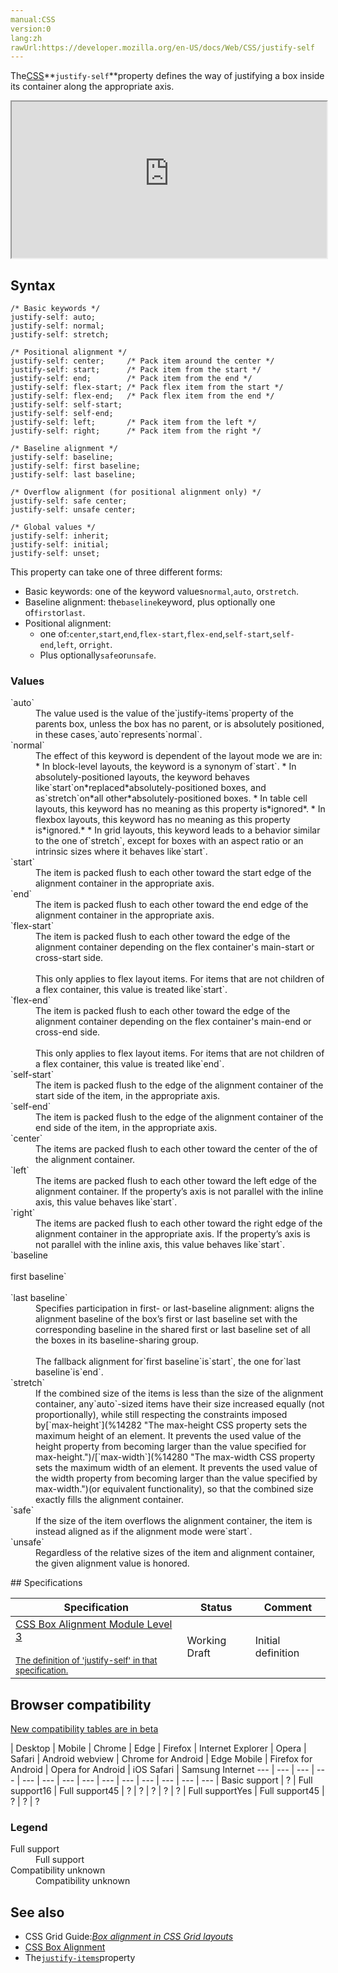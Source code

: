 ```yaml
---
manual:CSS
version:0
lang:zh
rawUrl:https://developer.mozilla.org/en-US/docs/Web/CSS/justify-self
---
```






The[CSS](%28421 "CSS")**`justify-self`**property defines the way of justifying a box inside its container along the appropriate axis.

<iframe src='https://interactive-examples.mdn.mozilla.net/pages/css/justify-self.html' width='100%' height='250'></iframe>

## Syntax<a name="Syntax"></a>

```
/* Basic keywords */
justify-self: auto;
justify-self: normal;
justify-self: stretch;

/* Positional alignment */
justify-self: center;     /* Pack item around the center */
justify-self: start;      /* Pack item from the start */
justify-self: end;        /* Pack item from the end */
justify-self: flex-start; /* Pack flex item from the start */
justify-self: flex-end;   /* Pack flex item from the end */
justify-self: self-start;
justify-self: self-end;
justify-self: left;       /* Pack item from the left */
justify-self: right;      /* Pack item from the right */

/* Baseline alignment */
justify-self: baseline;
justify-self: first baseline;
justify-self: last baseline;

/* Overflow alignment (for positional alignment only) */
justify-self: safe center;
justify-self: unsafe center;

/* Global values */
justify-self: inherit;
justify-self: initial;
justify-self: unset;
```


This property can take one of three different forms:


* Basic keywords: one of the keyword values`normal`,`auto`, or`stretch`.
* Baseline alignment: the`baseline`keyword, plus optionally one of`first`or`last`.
* Positional alignment:
	* one of:`center`,`start`,`end`,`flex-start`,`flex-end`,`self-start`,`self-end`,`left`, or`right`.
	* Plus optionally`safe`or`unsafe`.

### Values<a name="Values"></a>
<dl><dt id=''>`auto`</dt><dd>The value used is the value of the`justify-items`property of the parents box, unless the box has no parent, or is absolutely positioned, in these cases,`auto`represents`normal`.</dd><dt id=''>`normal`</dt><dd>The effect of this keyword is dependent of the layout mode we are in:
* In block-level layouts, the keyword is a synonym of`start`.
* In absolutely-positioned layouts, the keyword behaves like`start`on*replaced*absolutely-positioned boxes, and as`stretch`on*all other*absolutely-positioned boxes.
* In table cell layouts, this keyword has no meaning as this property is*ignored*.
* In flexbox layouts, this keyword has no meaning as this property is*ignored.*
* In grid layouts, this keyword leads to a behavior similar to the one of`stretch`, except for boxes with an aspect ratio or an intrinsic sizes where it behaves like`start`.
</dd><dt id=''>`start`</dt><dd>The item is packed flush to each other toward the start edge of the alignment container in the appropriate axis.</dd><dt id=''>`end`</dt><dd>The item is packed flush to each other toward the end edge of the alignment container in the appropriate axis.</dd><dt id=''>`flex-start`</dt><dd>The item is packed flush to each other toward the edge of the alignment container depending on the flex container&#39;s main-start or cross-start side.<br></br>This only applies to flex layout items. For items that are not children of a flex container, this value is treated like`start`.</dd><dt id=''>`flex-end`</dt><dd>The item is packed flush to each other toward the edge of the alignment container depending on the flex container&#39;s main-end or cross-end side.<br></br>This only applies to flex layout items. For items that are not children of a flex container, this value is treated like`end`.</dd><dt id=''>`self-start`</dt><dd>The item is packed flush to the edge of the alignment container of the start side of the item, in the appropriate axis.</dd><dt id=''>`self-end`</dt><dd>The item is packed flush to the edge of the alignment container of the end side of the item, in the appropriate axis.</dd><dt id=''>`center`</dt><dd>The items are packed flush to each other toward the center of the of the alignment container.</dd><dt id=''>`left`</dt><dd>The items are packed flush to each other toward the left edge of the alignment container. If the property’s axis is not parallel with the inline axis, this value behaves like`start`.</dd><dt id=''>`right`</dt><dd>The items are packed flush to each other toward the right edge of the alignment container in the appropriate axis. If the property’s axis is not parallel with the inline axis, this value behaves like`start`.</dd><dt id=''>`baseline<br></br>first baseline`<br></br>`last baseline`</dt><dd>Specifies participation in first- or last-baseline alignment: aligns the alignment baseline of the box’s first or last baseline set with the corresponding baseline in the shared first or last baseline set of all the boxes in its baseline-sharing group.<br></br>The fallback alignment for`first baseline`is`start`, the one for`last baseline`is`end`.</dd><dt id=''>`stretch`</dt><dd>If the combined size of the items is less than the size of the alignment container, any`auto`-sized items have their size increased equally (not proportionally), while still respecting the constraints imposed by[`max-height`](%14282 "The max-height CSS property sets the maximum height of an element. It prevents the used value of the height property from becoming larger than the value specified for max-height.")/[`max-width`](%14280 "The max-width CSS property sets the maximum width of an element. It prevents the used value of the width property from becoming larger than the value specified by max-width.")(or equivalent functionality), so that the combined size exactly fills the alignment container.</dd><dt id=''>`safe`</dt><dd>If the size of the item overflows the alignment container, the item is instead aligned as if the alignment mode were`start`.</dd><dt id=''>`unsafe`</dt><dd>Regardless of the relative sizes of the item and alignment container, the given alignment value is honored.</dd></dl>
## Specifications<a name="Specifications"></a>

Specification | Status | Comment 
 ---  |  ---  |  ---  | 
[CSS Box Alignment Module Level 3<br></br><small>The definition of &#39;justify-self&#39; in that specification.</small>](%30669 "") | Working Draft | Initial definition 


## Browser compatibility<a name="Browser_compatibility"></a>
[New compatibility tables are in beta<i></i>](%3360 "")

 | <abbr>Desktop<i></i></abbr> | <abbr>Mobile<i></i></abbr> 
 | <abbr>Chrome<i></i></abbr> | <abbr>Edge<i></i></abbr> | <abbr>Firefox<i></i></abbr> | <abbr>Internet Explorer<i></i></abbr> | <abbr>Opera<i></i></abbr> | <abbr>Safari<i></i></abbr> | <abbr>Android webview<i></i></abbr> | <abbr>Chrome for Android<i></i></abbr> | <abbr>Edge Mobile<i></i></abbr> | <abbr>Firefox for Android<i></i></abbr> | <abbr>Opera for Android<i></i></abbr> | <abbr>iOS Safari<i></i></abbr> | <abbr>Samsung Internet<i></i></abbr> 
 ---  |  ---  |  ---  |  ---  |  ---  |  ---  |  ---  |  ---  |  ---  |  ---  |  ---  |  ---  |  ---  |  ---  | 
Basic support | <abbr>?</abbr> | <abbr>Full support</abbr>16 | <abbr>Full support</abbr>45 | <abbr>?</abbr> | <abbr>?</abbr> | <abbr>?</abbr> | <abbr>?</abbr> | <abbr>?</abbr> | <abbr>Full support</abbr>Yes | <abbr>Full support</abbr>45 | <abbr>?</abbr> | <abbr>?</abbr> | <abbr>?</abbr> 


### Legend<a name="Legend"></a>
<dl><dt id=''><abbr>Full support</abbr></dt><dd>Full support</dd><dt id=''><abbr>Compatibility unknown</abbr></dt><dd>Compatibility unknown</dd></dl>


## See also<a name="See_also"></a>

* CSS Grid Guide:*[Box alignment in CSS Grid layouts](%30662 "")*
* [CSS Box Alignment](%30663 "")
* The[`justify-items`](%30659 "The CSS justify-items property defines the default justify-self for all items of the box, giving them all a default way of justifying each box along the appropriate axis.")property



